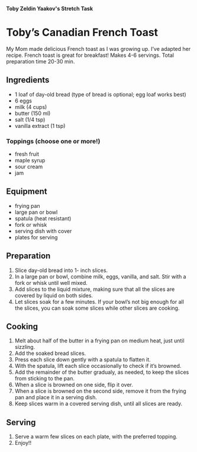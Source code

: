 **Toby Zeldin Yaakov's Stretch Task**

# Toby’s Canadian French Toast
My Mom made delicious French toast as I was growing up. I’ve adapted her recipe. French toast is great for breakfast! 
Makes 4-6 servings. Total preparation time 20-30 min.

## Ingredients
* 1 loaf of day-old bread (type of bread is optional; egg loaf works best)
* 6 eggs
* milk (4 cups)
* butter (150 ml)
* salt (1/4 tsp)
* vanilla extract (1 tsp)

### Toppings (choose one or more!)
* fresh fruit
* maple syrup
* sour cream
* jam

## Equipment
* frying pan
* large pan or bowl
* spatula (heat resistant)
* fork or whisk 
* serving dish with cover
* plates for serving

## Preparation
1.	Slice day-old bread into 1- inch slices.
2.	In a large pan or bowl, combine milk, eggs, vanilla, and salt. Stir with a fork or whisk until well mixed.
3.	Add slices to the liquid mixture, making sure that all the slices are covered by liquid on both sides.
4.	Let slices soak for a few minutes. 
        If your bowl’s not big enough for all the slices, you can soak some slices while other slices are cooking.

## Cooking
1.	Melt about half of the butter in a frying pan on medium heat, just until sizzling.
2.	Add the soaked bread slices.
3.	Press each slice down gently with a spatula to flatten it.
4.	With the spatula, lift each slice occasionally to check if it’s browned.
5.	Add the remainder of the butter gradualy, as needed, to keep the slices from sticking to the pan.
5.	When a slice is browned on one side, flip it over.
6.	When a slice is browned on the second side, remove it from the frying pan and place it in a serving dish.
7.	Keep slices warm in a covered serving dish, until all slices are ready.

## Serving 
1.	Serve a warm few slices on each plate, with the preferred topping.
2.	Enjoy!!
